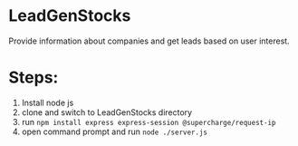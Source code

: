 # LeadGenStocks
Provide information about companies and get leads based on user interest.

# Steps:
1) Install node js
2) clone and switch to LeadGenStocks directory
3) run ```npm install express express-session @supercharge/request-ip```
4) open command prompt and run ```node ./server.js```
